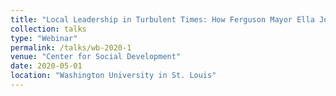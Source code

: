 ```yaml
---
title: "Local Leadership in Turbulent Times: How Ferguson Mayor Ella Jones and St. Louis County Prosecutor Wesley Bell Rose to the Challenge of Local Political Leadership"
collection: talks
type: "Webinar"
permalink: /talks/wb-2020-1
venue: "Center for Social Development"
date: 2020-05-01
location: "Washington University in St. Louis"
---
```

